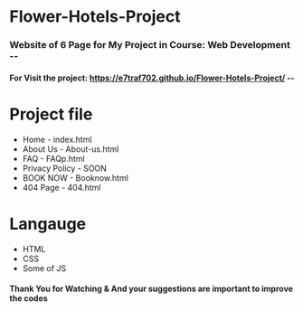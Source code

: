 # Flower-Hotels-Project
### Website of 6 Page for My Project in Course: Web Development --

#### For Visit the project: https://e7traf702.github.io/Flower-Hotels-Project/ --

# Project file
- Home - index.html
- About Us - About-us.html
- FAQ - FAQp.html
- Privacy Policy - SOON
- BOOK NOW - Booknow.html
- 404 Page - 404.html


# Langauge
- HTML 
- CSS 
- Some of JS


#### Thank You for Watching & And your suggestions are important to improve the codes
